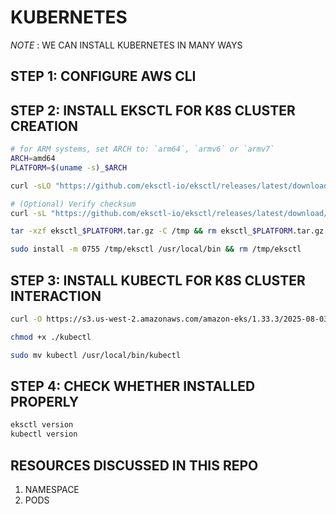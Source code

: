 # KUBERNETES

*NOTE* : WE CAN INSTALL KUBERNETES IN MANY WAYS 

## STEP 1: CONFIGURE AWS CLI
## STEP 2: INSTALL EKSCTL FOR K8S CLUSTER CREATION

```bash
# for ARM systems, set ARCH to: `arm64`, `armv6` or `armv7`
ARCH=amd64
PLATFORM=$(uname -s)_$ARCH

curl -sLO "https://github.com/eksctl-io/eksctl/releases/latest/download/eksctl_$PLATFORM.tar.gz"

# (Optional) Verify checksum
curl -sL "https://github.com/eksctl-io/eksctl/releases/latest/download/eksctl_checksums.txt" | grep $PLATFORM | sha256sum --check

tar -xzf eksctl_$PLATFORM.tar.gz -C /tmp && rm eksctl_$PLATFORM.tar.gz

sudo install -m 0755 /tmp/eksctl /usr/local/bin && rm /tmp/eksctl
```
## STEP 3: INSTALL KUBECTL FOR K8S CLUSTER INTERACTION

```bash
curl -O https://s3.us-west-2.amazonaws.com/amazon-eks/1.33.3/2025-08-03/bin/linux/amd64/kubectl
```
```bash
chmod +x ./kubectl
```
```bash
sudo mv kubectl /usr/local/bin/kubectl
```

## STEP 4: CHECK WHETHER INSTALLED PROPERLY
```bash
eksctl version
kubectl version
```

## RESOURCES DISCUSSED IN THIS REPO
1. NAMESPACE
2. PODS
